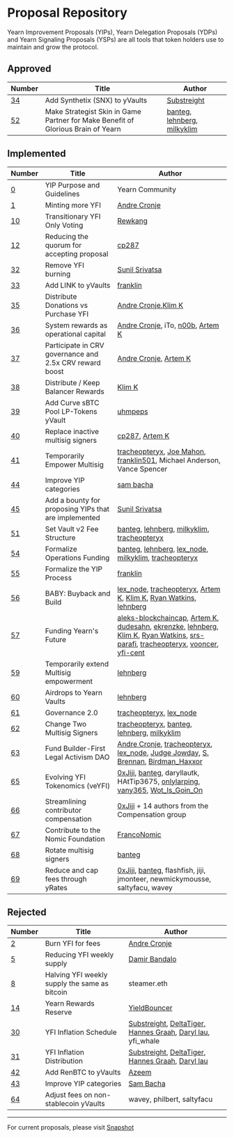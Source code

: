 # Proposal Repository

Yearn Improvement Proposals (YIPs), Yearn Delegation Proposals (YDPs) and Yearn Signaling Proposals (YSPs) are all tools that token holders use to maintain and grow the protocol.

## Approved

| Number                                       | Title                                                                            | Author                                                                                                                  |
| -------------------------------------------- | -------------------------------------------------------------------------------- | ----------------------------------------------------------------------------------------------------------------------- |
| [34](https://yips.yearn.finance/YIPS/yip-34) | Add Synthetix (SNX) to yVaults                                                   | [Substreight](https://github.com/substreight)                                                                           |
| [52](https://yips.yearn.finance/YIPS/yip-52) | Make Strategist Skin in Game Partner for Make Benefit of Glorious Brain of Yearn | [banteg](https://github.com/banteg), [lehnberg](https://github.com/lehnberg), [milkyklim](https://github.com/milkyklim) |

## Implemented

| Number                                                                                                             | Title                                                   | Author                                                                                                                                                                                                                                                                                                                                                                                                                                                                                                                                                                                 |
| ------------------------------------------------------------------------------------------------------------------ | ------------------------------------------------------- | -------------------------------------------------------------------------------------------------------------------------------------------------------------------------------------------------------------------------------------------------------------------------------------------------------------------------------------------------------------------------------------------------------------------------------------------------------------------------------------------------------------------------------------------------------------------------------------- |
| [0](https://yips.yearn.finance/YIPS/yip-0)                                                                         | YIP Purpose and Guidelines                              | Yearn Community                                                                                                                                                                                                                                                                                                                                                                                                                                                                                                                                                                        |
| [1](https://yips.yearn.finance/YIPS/yip-1)                                                                         | Minting more YFI                                        | [Andre Cronje](https://github.com/andrecronje)                                                                                                                                                                                                                                                                                                                                                                                                                                                                                                                                         |
| [10](https://yips.yearn.finance/YIPS/yip-10)                                                                       | Transitionary YFI Only Voting                           | [Rewkang](https://github.com/rewkang)                                                                                                                                                                                                                                                                                                                                                                                                                                                                                                                                                  |
| [12](https://yips.yearn.finance/YIPS/yip-12)                                                                       | Reducing the quorum for accepting proposal              | [cp287](https://github.com/illlefr4u)                                                                                                                                                                                                                                                                                                                                                                                                                                                                                                                                                  |
| [32](https://yips.yearn.finance/YIPS/yip-32)                                                                       | Remove YFI burning                                      | [Sunil Srivatsa](https://github.com/alphastorm)                                                                                                                                                                                                                                                                                                                                                                                                                                                                                                                                        |
| [33](https://yips.yearn.finance/YIPS/yip-33)                                                                       | Add LINK to yVaults                                     | [franklin](https://github.com/franklin501)                                                                                                                                                                                                                                                                                                                                                                                                                                                                                                                                             |
| [35](https://yips.yearn.finance/YIPS/yip-35)                                                                       | Distribute Donations vs Purchase YFI                    | [Andre Cronje](https://github.com/andrecronje),[Klim K](https://github.com/milkyklim)                                                                                                                                                                                                                                                                                                                                                                                                                                                                                                  |
| [36](https://yips.yearn.finance/YIPS/yip-36)                                                                       | System rewards as operational capital                   | [Andre Cronje](https://github.com/andrecronje), iTo, [n00b](https://github.com/jchi18), [Artem K](https://github.com/banteg)                                                                                                                                                                                                                                                                                                                                                                                                                                                           |
| [37](https://yips.yearn.finance/YIPS/yip-37)                                                                       | Participate in CRV governance and 2.5x CRV reward boost | [Andre Cronje](https://github.com/andrecronje), [Artem K](https://github.com/banteg)                                                                                                                                                                                                                                                                                                                                                                                                                                                                                                   |
| [38](https://yips.yearn.finance/YIPS/yip-38)                                                                       | Distribute / Keep Balancer Rewards                      | [Klim K](https://github.com/milkyklim)                                                                                                                                                                                                                                                                                                                                                                                                                                                                                                                                                 |
| [39](https://yips.yearn.finance/YIPS/yip-39)                                                                       | Add Curve sBTC Pool LP-Tokens yVault                    | [uhmpeps](https://github.com/az)                                                                                                                                                                                                                                                                                                                                                                                                                                                                                                                                                       |
| [40](https://yips.yearn.finance/YIPS/yip-40)                                                                       | Replace inactive multisig signers                       | [cp287](https://github.com/illlefr4u), [Artem K](https://github.com/banteg)                                                                                                                                                                                                                                                                                                                                                                                                                                                                                                            |
| [41](https://yips.yearn.finance/YIPS/yip-41)                                                                       | Temporarily Empower Multisig                            | [tracheopteryx](https://github.com/tracheopteryx), [Joe Mahon](https://github.com/Substreight), [franklin501](https://github.com/franklin501), Michael Anderson, Vance Spencer                                                                                                                                                                                                                                                                                                                                                                                                         |
| [44](https://yips.yearn.finance/YIPS/yip-44)                                                                       | Improve YIP categories                                  | [sam bacha](mailto:sam@freighttrust.com)                                                                                                                                                                                                                                                                                                                                                                                                                                                                                                                                               |
| [45](https://yips.yearn.finance/YIPS/yip-45)                                                                       | Add a bounty for proposing YIPs that are implemented    | [Sunil Srivatsa](https://github.com/alphastorm)                                                                                                                                                                                                                                                                                                                                                                                                                                                                                                                                        |
| [51](https://yips.yearn.finance/YIPS/yip-51)                                                                       | Set Vault v2 Fee Structure                              | [banteg](https://github.com/banteg), [lehnberg](https://github.com/lehnberg), [milkyklim](https://github.com/milkyklim), [tracheopteryx](https://github.com/tracheopteryx)                                                                                                                                                                                                                                                                                                                                                                                                             |
| [54](https://yips.yearn.finance/YIPS/yip-54)                                                                       | Formalize Operations Funding                            | [banteg](https://github.com/banteg), [lehnberg](https://github.com/lehnberg), [lex_node](https://github.com/lex-node), [milkyklim](https://github.com/milkyklim), [tracheopteryx](https://github.com/tracheopteryx)                                                                                                                                                                                                                                                                                                                                                                    |
| [55](https://gov.yearn.finance/t/yip-55-formalize-the-yip-process/7959/7)                                          | Formalize the YIP Process                               | [franklin](https://github.com/franklin501)                                                                                                                                                                                                                                                                                                                                                                                                                                                                                                                                             |
| [56](https://snapshot.org/#/yearn/proposal/Qmb6gBzjvgLMazSrQQGVcjutLNdkVyM2Lh6yckMzdoaHWZ)                         | BABY: Buyback and Build                                 | [lex_node](https://github.com/lex-node), [tracheopteryx](https://github.com/tracheopteryx), [Artem K](https://github.com/banteg), [Klim K](https://github.com/milkyklim), [Ryan Watkins](https://twitter.com/RyanWatkins_), [lehnberg](https://github.com/lehnberg)                                                                                                                                                                                                                                                                                                                    |
| [57](https://snapshot.org/#/yearn/proposal/QmX8oYTSkaXSARYZn7RuQzUufW9bVVQtwJ3zxurWrquS9a)                         | Funding Yearn's Future                                  | [aleks-blockchaincap](https://gov.yearn.finance/u/aleks-blockchaincap/summary), [Artem K](https://github.com/banteg), [dudesahn](https://twitter.com/dudesahn), [ekrenzke](https://gov.yearn.finance/u/ekrenzke), [lehnberg](https://github.com/lehnberg), [Klim K](https://github.com/milkyklim), [Ryan Watkins](https://twitter.com/RyanWatkins_), [srs-parafi](https://gov.yearn.finance/u/srs-parafi/summary), [tracheopteryx](https://github.com/tracheopteryx), [vooncer](https://gov.yearn.finance/u/vooncer/summary), [yfi-cent](https://gov.yearn.finance/u/yfi-cent/summary) |
| [59](https://snapshot.org/#/yearn/proposal/QmdRCXH6BQpNcucoZqAtS5hQKjckE2428qiZoWjxmJXbs3)                         | Temporarily extend Multisig empowerment                 | [lehnberg](https://github.com/lehnberg)                                                                                                                                                                                                                                                                                                                                                                                                                                                                                                                                                |
| [60](https://snapshot.org/#/ybaby.eth/proposal/QmNqAqRKMFcoRjaRYAKCVETij6sjJ4S1293kbpYDMVvcjB)                     | Airdrops to Yearn Vaults                                | [lehnberg](https://github.com/lehnberg)                                                                                                                                                                                                                                                                                                                                                                                                                                                                                                                                                |
| [61](https://snapshot.org/#/ybaby.eth/proposal/QmSMyYeKrRpnA7Xn56o2NtbCUzxmhzCupL7LxMA1reXxq4)                     | Governance 2.0                                          | [tracheopteryx](https://github.com/tracheopteryx), [lex_node](https://github.com/lex-node)                                                                                                                                                                                                                                                                                                                                                                                                                                                                                             |
| [62](https://snapshot.org/#/ybaby.eth/proposal/QmddCbGYbkooZ1zp8oYnbBz6frXLRc9xbkapXcuZcdzmMF)                     | Change Two Multisig Signers                             | [tracheopteryx](https://github.com/tracheopteryx), [banteg](https://github.com/banteg), [lehnberg](https://github.com/lehnberg), [milkyklim](https://github.com/milkyklim)                                                                                                                                                                                                                                                                                                                                                                                                             |
| [63](https://snapshot.org/#/ybaby.eth/proposal/QmPK9AqeoV6v5xeuiTeFcj9Px7y87KMQ1gGhvHft2GMtqE)                     | Fund Builder-First Legal Activism DAO                   | [Andre Cronje](https://github.com/andrecronje), [tracheopteryx](https://github.com/tracheopteryx), [lex_node](https://github.com/lex-node), [Judge Jowday](https://twitter.com/judge_jowday), [S. Brennan](https://twitter.com/SH_Brennan), [Birdman_Haxxor](https://twitter.com/Birdman_Haxxor)                                                                                                                                                                                                                                                                                       |
| [65](https://snapshot.org/#/ybaby.eth/proposal/0x8f7417fa5565d9f46e16618503e8808c36d51b2a9e8217a68c632d7c090d69d9) | Evolving YFI Tokenomics (veYFI)                         | [0xJiji](https://gov.yearn.finance/u/0xjiji), [banteg](https://github.com/banteg), daryllautk, HAtTip3675, [onlylarping](https://gov.yearn.finance/u/onlylarping), [vany365](https://gov.yearn.finance/u/vany365), [Wot_Is_Goin_On](https://gov.yearn.finance/u/wot_is_goin_on)                                                                                                                                                                                                                                                                                                        |
| [66](https://yearn.snapshot.page/#/proposal/0x804d3765e70d6e4f0f0a225222dadd396cd328595d5fd097b732b36fdf8e6af6)    | Streamlining contributor compensation                   | [0xJiji](https://gov.yearn.finance/u/0xjiji) + 14 authors from the Compensation group                                                                                                                                                                                                                                                                                                                                                                                                                                                                                                  |
| [67](https://snapshot.org/#/ybaby.eth/proposal/0xd1988feec955cb93d42b63b7b4845d35da8f60859f55ec18b3d5609ecd4eb9e2) | Contribute to the Nomic Foundation                      | [FrancoNomic](https://gov.yearn.finance/u/franconomic/summary)                                                                                                                                                                                                                                                                                                                                                                                                                                                                                                                         |
| [68](https://snapshot.org/#/ybaby.eth/proposal/0xc5386b7237f6c90359c56ac6dcb942b99a56a4de8ca60d109f4b999716148734) | Rotate multisig signers                                 | [banteg](https://github.com/banteg)                                                                                                                                                                                                                                                                                                                                                                                                                                                                                                                                                    |
| [69](https://snapshot.org/#/ybaby.eth/proposal/0xe4c2c990eaf4bb4a7a8031c461f5db820bae08fd7b81441d56e8cc0378c44afe) | Reduce and cap fees through yRates                      | [0xJiji](https://gov.yearn.finance/u/0xjiji), [banteg](https://github.com/banteg), flashfish, jiji, jmonteer, newmickymousse, saltyfacu, wavey                                                                                                                                                                                                                                                                                                                                                                                                                                         |

## Rejected

| Number                                       | Title                                         | Author                                                                                                                                                                                            |
| -------------------------------------------- | --------------------------------------------- | ------------------------------------------------------------------------------------------------------------------------------------------------------------------------------------------------- |
| [2](https://yips.yearn.finance/YIPS/yip-2)   | Burn YFI for fees                             | [Andre Cronje](https://github.com/andrecronje)                                                                                                                                                    |
| [5](https://yips.yearn.finance/YIPS/yip-5)   | Reducing YFI weekly supply                    | [Damir Bandalo](https://github.com/sikiriki12)                                                                                                                                                    |
| [8](https://yips.yearn.finance/YIPS/yip-8)   | Halving YFI weekly supply the same as bitcoin | steamer.eth                                                                                                                                                                                       |
| [14](https://yips.yearn.finance/YIPS/yip-14) | Yearn Rewards Reserve                         | [YieldBouncer](https://github.com/yieldbouncer)                                                                                                                                                   |
| [30](https://yips.yearn.finance/YIPS/yip-30) | YFI Inflation Schedule                        | [Substreight](https://github.com/substreight), [DeltaTiger](https://github.com/deltatigernz), [Hannes Graah](https://github.com/Graadient), [Daryl lau](https://github.com/Daryllautk), yfi_whale |
| [31](https://yips.yearn.finance/YIPS/yip-31) | YFI Inflation Distribution                    | [Substreight](https://github.com/substreight), [DeltaTiger](https://github.com/deltatigernz), [Hannes Graah](https://github.com/Graadient), [Daryl lau](https://github.com/Daryllautk)            |
| [42](https://yips.yearn.finance/YIPS/yip-42) | Add RenBTC to yVaults                         | [Azeem](https://github.com/zu-ctrl)                                                                                                                                                               |
| [43](https://yips.yearn.finance/YIPS/yip-43) | Improve YIP categories                        | <a href="mailto:sam@freighttrust.com">Sam Bacha</a>                                                                                                                                               |
| [64](https://yips.yearn.finance/YIPS/yip-43) | Adjust fees on non-stablecoin yVaults         | wavey, philbert, saltyfacu                                                                                                                                            |

---

For current proposals, please visit [Snapshot](https://snapshot.org/#/ybaby.eth)
